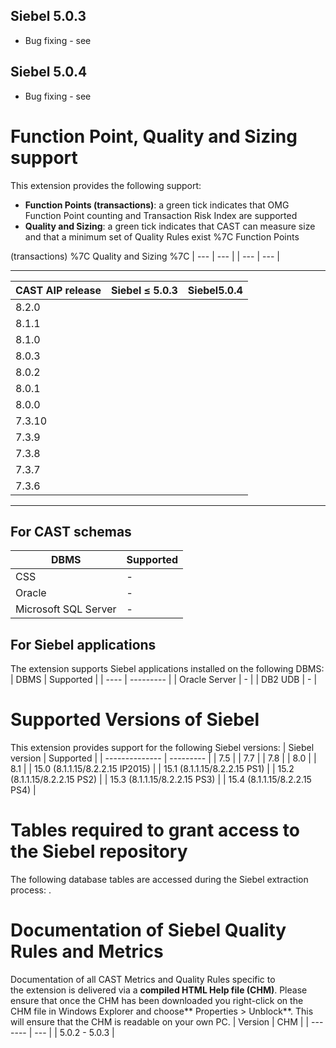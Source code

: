 ## Siebel 5.0.3

- Bug fixing - see

## Siebel 5.0.4

- Bug fixing - see

# Function Point, Quality and Sizing support

This extension provides the following support:
- **Function Points (transactions)**: a green tick indicates that OMG Function Point counting and Transaction Risk Index are supported
- **Quality and Sizing**: a green tick indicates that CAST can measure size and that a minimum set of Quality Rules exist %7C Function Points

(transactions) %7C Quality and Sizing %7C
| --- | --- |
| --- | --- |

---------------------------------------
| CAST AIP release | Siebel ≤ 5.0.3 | Siebel5.0.4 |
| ---------------- | -------------- | ----------- |
| 8.2.0 |
| 8.1.1 |
| 8.1.0 |
| 8.0.3 |
| 8.0.2 |
| 8.0.1 |
| 8.0.0 |
| 7.3.10 |
| 7.3.9 |
| 7.3.8 |
| 7.3.7 |
| 7.3.6 |

---
## For CAST schemas

| DBMS | Supported |
| ---- | --------- |
| CSS | - |
| Oracle | - |
| Microsoft SQL Server | - |

## For Siebel applications

The extension supports Siebel applications installed on the following DBMS:
| DBMS | Supported |
| ---- | --------- |
| Oracle Server | - |
| DB2 UDB | - |

# Supported Versions of Siebel

This extension provides support for the following Siebel versions:
| Siebel version | Supported |
| -------------- | --------- |
| 7.5 |
| 7.7 |
| 7.8 |
| 8.0 |
| 8.1 |
| 15.0 (8.1.1.15/8.2.2.15 IP2015) |
| 15.1 (8.1.1.15/8.2.2.15 PS1) |
| 15.2 (8.1.1.15/8.2.2.15 PS2) |
| 15.3 (8.1.1.15/8.2.2.15 PS3) |
| 15.4 (8.1.1.15/8.2.2.15 PS4) |

# Tables required to grant access to the Siebel repository

The following database tables are accessed during the Siebel extraction process: .
# Documentation of Siebel Quality Rules and Metrics

Documentation of all CAST Metrics and Quality Rules specific to the extension is delivered via a **compiled HTML Help file (CHM)**. Please ensure that once the CHM has been downloaded you right-click on the CHM file in Windows Explorer and choose** Properties > Unblock**. This will ensure that the CHM is readable on your own PC.
| Version | CHM |
| ------- | --- |
| 5.0.2 - 5.0.3 |

